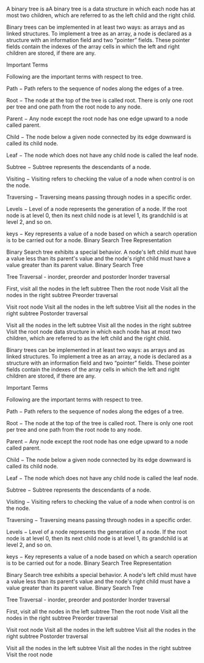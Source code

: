 A binary tree is aA binary tree is a data structure in which each node has at most two children, which are referred to as the left child and the right child.

Binary trees can be implemented in at least two ways: as arrays and as linked structures. To implement a tree as an array, a node is declared as a structure with an information field and two “pointer” fields. These pointer fields contain the indexes of the array cells in which the left and right children are stored, if there are any.

Important Terms

Following are the important terms with respect to tree.

Path − Path refers to the sequence of nodes along the edges of a tree.

Root − The node at the top of the tree is called root. There is only one root per tree and one path from the root node to any node.

Parent − Any node except the root node has one edge upward to a node called parent.

Child − The node below a given node connected by its edge downward is called its child node.

Leaf − The node which does not have any child node is called the leaf node.

Subtree − Subtree represents the descendants of a node.

Visiting − Visiting refers to checking the value of a node when control is on the node.

Traversing − Traversing means passing through nodes in a specific order.

Levels − Level of a node represents the generation of a node. If the root node is at level 0, then its next child node is at level 1, its grandchild is at level 2, and so on.

keys − Key represents a value of a node based on which a search operation is to be carried out for a node.
Binary Search Tree Representation

Binary Search tree exhibits a special behavior. A node's left child must have a value less than its parent's value and the node's right child must have a value greater than its parent value. Binary Search Tree

Tree Traversal - inorder, preorder and postorder Inorder traversal

First, visit all the nodes in the left subtree
Then the root node
Visit all the nodes in the right subtree
Preorder traversal

Visit root node
Visit all the nodes in the left subtree
Visit all the nodes in the right subtree
Postorder traversal

Visit all the nodes in the left subtree
Visit all the nodes in the right subtree
Visit the root node data structure in which each node has at most two children, which are referred to as the left child and the right child.

Binary trees can be implemented in at least two ways: as arrays and as linked structures. To implement a tree as an array, a node is declared as a structure with an information field and two “pointer” fields. These pointer fields contain the indexes of the array cells in which the left and right children are stored, if there are any.

Important Terms

Following are the important terms with respect to tree.

Path − Path refers to the sequence of nodes along the edges of a tree.

Root − The node at the top of the tree is called root. There is only one root per tree and one path from the root node to any node.

Parent − Any node except the root node has one edge upward to a node called parent.

Child − The node below a given node connected by its edge downward is called its child node.

Leaf − The node which does not have any child node is called the leaf node.

Subtree − Subtree represents the descendants of a node.

Visiting − Visiting refers to checking the value of a node when control is on the node.

Traversing − Traversing means passing through nodes in a specific order.

Levels − Level of a node represents the generation of a node. If the root node is at level 0, then its next child node is at level 1, its grandchild is at level 2, and so on.

keys − Key represents a value of a node based on which a search operation is to be carried out for a node.
Binary Search Tree Representation

Binary Search tree exhibits a special behavior. A node's left child must have a value less than its parent's value and the node's right child must have a value greater than its parent value. Binary Search Tree

Tree Traversal - inorder, preorder and postorder Inorder traversal

First, visit all the nodes in the left subtree
Then the root node
Visit all the nodes in the right subtree
Preorder traversal

Visit root node
Visit all the nodes in the left subtree
Visit all the nodes in the right subtree
Postorder traversal

Visit all the nodes in the left subtree
Visit all the nodes in the right subtree
Visit the root node
